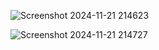 ![Screenshot 2024-11-21 214623](https://github.com/user-attachments/assets/8b83f4e3-d865-4503-8338-643a084c6d97)




![Screenshot 2024-11-21 214727](https://github.com/user-attachments/assets/b3e51b29-ebfa-4507-8f81-4a839992888c)

